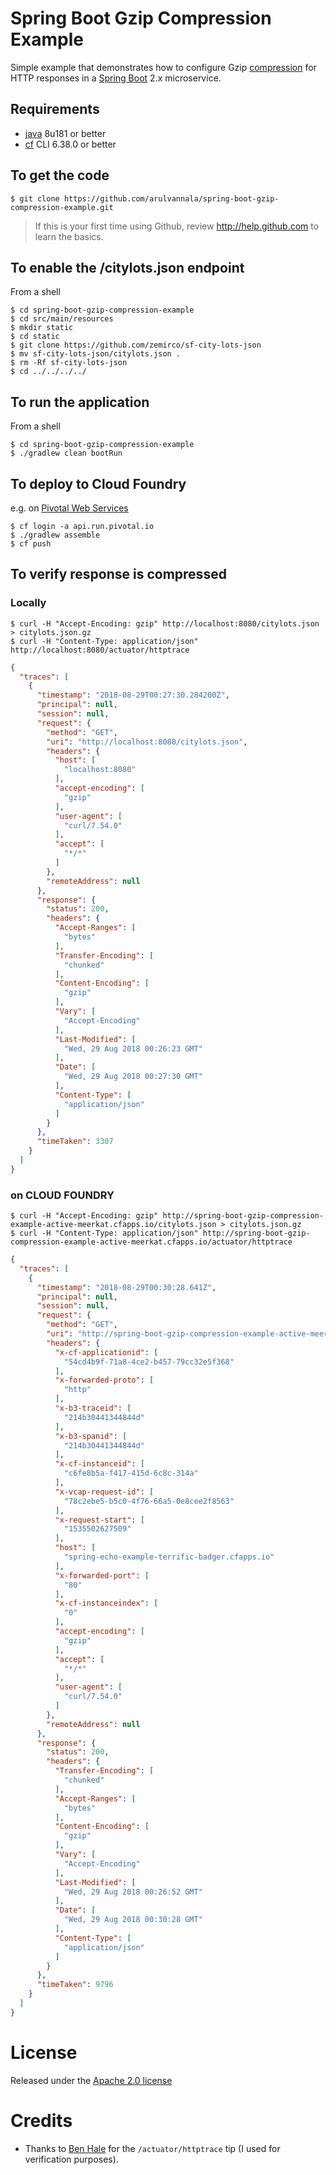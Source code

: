 # Spring Boot Gzip Compression Example

Simple example that demonstrates how to configure Gzip [compression](https://docs.spring.io/spring-boot/docs/current/reference/html/howto-embedded-web-servers.html#how-to-enable-http-response-compression) for HTTP responses in a [Spring Boot](https://spring.io/projects/spring-boot#learn) 2.x microservice.

## Requirements

* [java](http://www.oracle.com/technetwork/java/javase/downloads/jdk8-downloads-2133151.html) 8u181 or better
* [cf](https://github.com/cloudfoundry/cli/releases) CLI 6.38.0 or better

## To get the code

    $ git clone https://github.com/arulvannala/spring-boot-gzip-compression-example.git

> If this is your first time using Github, review http://help.github.com to learn the basics.

## To enable the /citylots.json endpoint

From a shell

    $ cd spring-boot-gzip-compression-example
    $ cd src/main/resources
    $ mkdir static
    $ cd static
    $ git clone https://github.com/zemirco/sf-city-lots-json
    $ mv sf-city-lots-json/citylots.json .
    $ rm -Rf sf-city-lots-json
    $ cd ../../../../

## To run the application

From a shell

    $ cd spring-boot-gzip-compression-example
    $ ./gradlew clean bootRun

## To deploy to Cloud Foundry

e.g. on [Pivotal Web Services](https://run.pivotal.io/features/)

    $ cf login -a api.run.pivotal.io
    $ ./gradlew assemble
    $ cf push


## To verify response is compressed

### Locally

    $ curl -H "Accept-Encoding: gzip" http://localhost:8080/citylots.json > citylots.json.gz
    $ curl -H "Content-Type: application/json" http://localhost:8080/actuator/httptrace

```json
{
  "traces": [
    {
      "timestamp": "2018-08-29T00:27:30.284200Z",
      "principal": null,
      "session": null,
      "request": {
        "method": "GET",
        "uri": "http://localhost:8080/citylots.json",
        "headers": {
          "host": [
            "localhost:8080"
          ],
          "accept-encoding": [
            "gzip"
          ],
          "user-agent": [
            "curl/7.54.0"
          ],
          "accept": [
            "*/*"
          ]
        },
        "remoteAddress": null
      },
      "response": {
        "status": 200,
        "headers": {
          "Accept-Ranges": [
            "bytes"
          ],
          "Transfer-Encoding": [
            "chunked"
          ],
          "Content-Encoding": [
            "gzip"
          ],
          "Vary": [
            "Accept-Encoding"
          ],
          "Last-Modified": [
            "Wed, 29 Aug 2018 00:26:23 GMT"
          ],
          "Date": [
            "Wed, 29 Aug 2018 00:27:30 GMT"
          ],
          "Content-Type": [
            "application/json"
          ]
        }
      },
      "timeTaken": 3307
    }
  ]
}
```

### on CLOUD FOUNDRY

    $ curl -H "Accept-Encoding: gzip" http://spring-boot-gzip-compression-example-active-meerkat.cfapps.io/citylots.json > citylots.json.gz
    $ curl -H "Content-Type: application/json" http://spring-boot-gzip-compression-example-active-meerkat.cfapps.io/actuator/httptrace

```json
{
  "traces": [
    {
      "timestamp": "2018-08-29T00:30:28.641Z",
      "principal": null,
      "session": null,
      "request": {
        "method": "GET",
        "uri": "http://spring-boot-gzip-compression-example-active-meerkat.cfapps.io/citylots.json",
        "headers": {
          "x-cf-applicationid": [
            "54cd4b9f-71a8-4ce2-b457-79cc32e5f368"
          ],
          "x-forwarded-proto": [
            "http"
          ],
          "x-b3-traceid": [
            "214b30441344844d"
          ],
          "x-b3-spanid": [
            "214b30441344844d"
          ],
          "x-cf-instanceid": [
            "c6fe8b5a-f417-415d-6c8c-314a"
          ],
          "x-vcap-request-id": [
            "78c2ebe5-b5c0-4f76-66a5-0e8cee2f8563"
          ],
          "x-request-start": [
            "1535502627509"
          ],
          "host": [
            "spring-echo-example-terrific-badger.cfapps.io"
          ],
          "x-forwarded-port": [
            "80"
          ],
          "x-cf-instanceindex": [
            "0"
          ],
          "accept-encoding": [
            "gzip"
          ],
          "accept": [
            "*/*"
          ],
          "user-agent": [
            "curl/7.54.0"
          ]
        },
        "remoteAddress": null
      },
      "response": {
        "status": 200,
        "headers": {
          "Transfer-Encoding": [
            "chunked"
          ],
          "Accept-Ranges": [
            "bytes"
          ],
          "Content-Encoding": [
            "gzip"
          ],
          "Vary": [
            "Accept-Encoding"
          ],
          "Last-Modified": [
            "Wed, 29 Aug 2018 00:26:52 GMT"
          ],
          "Date": [
            "Wed, 29 Aug 2018 00:30:28 GMT"
          ],
          "Content-Type": [
            "application/json"
          ]
        }
      },
      "timeTaken": 9796
    }
  ]
}
```

# License

Released under the [Apache 2.0 license](http://www.apache.org/licenses/LICENSE-2.0.html)

# Credits

* Thanks to [Ben Hale](https://github.com/nebhale) for the `/actuator/httptrace` tip (I used for verification purposes).
